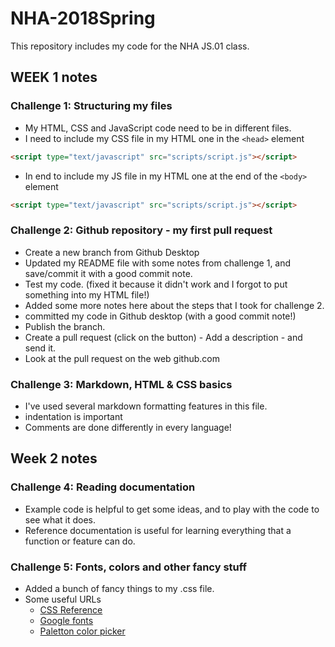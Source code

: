 # NHA-2018Spring

This repository includes my code for the NHA JS.01 class.

## WEEK 1 notes

### Challenge 1: Structuring my files

* My HTML, CSS and JavaScript code need to be in different files.
* I need to include my CSS file in my HTML one in the `<head>` element

``` html
<script type="text/javascript" src="scripts/script.js"></script>
```

* In end to include my JS file in my HTML one at the end of the `<body>` element

``` html
<script type="text/javascript" src="scripts/script.js"></script>
```

### Challenge 2: Github repository - my first pull request

* Create a new branch from Github Desktop
* Updated my README file with some notes from challenge 1, and save/commit it with a good commit note.
* Test my code. (fixed it because it didn't work and I forgot to put something into my HTML file!)
* Added some more notes here about the steps that I took for challenge 2.
* committed my code in Github desktop (with a good commit note!)
* Publish the branch. 
* Create a pull request (click on the button) - Add a description - and send it.
* Look at the pull request on the web github.com

### Challenge 3: Markdown, HTML & CSS basics

* I've used several markdown formatting features in this file.
* indentation is important
* Comments are done differently in every language!

## Week 2 notes

### Challenge 4: Reading documentation

* Example code is helpful to get some ideas, and to play with the code to see what it does.
* Reference documentation is useful for learning everything that a function or feature can do.

### Challenge 5: Fonts, colors and other fancy stuff

* Added a bunch of fancy things to my .css file.
* Some useful URLs
    * [CSS Reference](https://www.w3schools.com/cssref/default.asp)
    * [Google fonts](https://fonts.google.com/)
    * [Paletton color picker](http://paletton.com/)